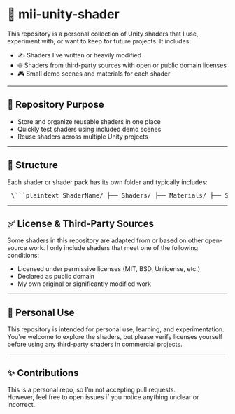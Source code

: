 # 🎨 mii-unity-shader

This repository is a personal collection of Unity shaders that I use, experiment with, or want to keep for future projects. It includes:

- ✍️ Shaders I've written or heavily modified
- 🌐 Shaders from third-party sources with open or public domain licenses
- 🎮 Small demo scenes and materials for each shader

---

## 🧾 Repository Purpose

- Store and organize reusable shaders in one place
- Quickly test shaders using included demo scenes
- Reuse shaders across multiple Unity projects

---

## 📁 Structure

Each shader or shader pack has its own folder and typically includes:
<pre> \```plaintext ShaderName/ ├── Shaders/ ├── Materials/ ├── Scenes/ └── README.md (optional) \``` </pre>

---

## ✅ License & Third-Party Sources

Some shaders in this repository are adapted from or based on other open-source work. I only include shaders that meet one of the following conditions:

- Licensed under permissive licenses (MIT, BSD, Unlicense, etc.)  
- Declared as public domain  
- My own original or significantly modified work  

---

## 🔐 Personal Use

This repository is intended for personal use, learning, and experimentation.  
You're welcome to explore the shaders, but please verify licenses yourself before using any third-party shaders in commercial projects.

---

## ✨ Contributions

This is a personal repo, so I’m not accepting pull requests.  
However, feel free to open issues if you notice anything unclear or incorrect.
